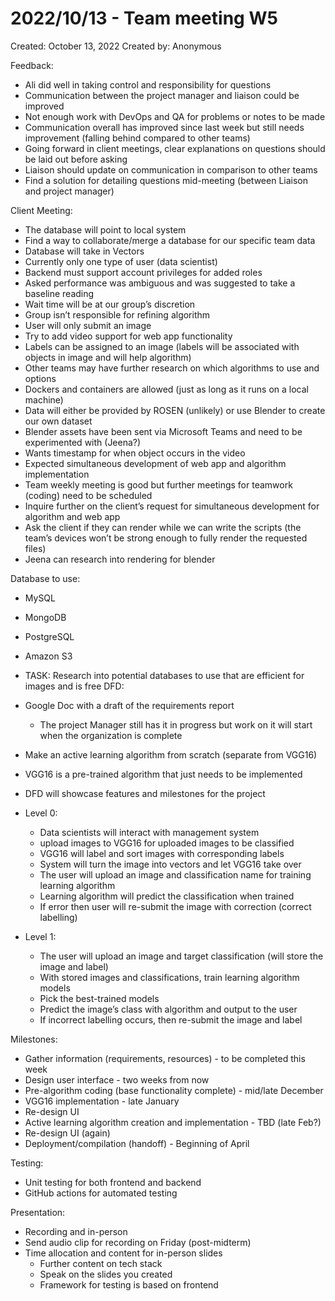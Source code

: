 # 2022/10/13 - Team meeting W5

Created: October 13, 2022
Created by: Anonymous

Feedback:

- Ali did well in taking control and responsibility for questions
- Communication between the project manager and liaison could be improved
- Not enough work with DevOps and QA for problems or notes to be made
- Communication overall has improved since last week but still needs improvement (falling behind compared to other teams)
- Going forward in client meetings, clear explanations on questions should be laid out before asking
- Liaison should update on communication in comparison to other teams
- Find a solution for detailing questions mid-meeting (between Liaison and project manager)

Client Meeting:

- The database will point to local system
- Find a way to collaborate/merge a database for our specific team data
- Database will take in Vectors
- Currently only one type of user (data scientist)
- Backend must support account privileges for added roles
- Asked performance was ambiguous and was suggested to take a baseline reading
- Wait time will be at our group’s discretion
- Group isn’t responsible for refining algorithm
- User will only submit an image
- Try to add video support for web app functionality
- Labels can be assigned to an image (labels will be associated with objects in image and will help algorithm)
- Other teams may have further research on which algorithms to use and options
- Dockers and containers are allowed (just as long as it runs on a local machine)
- Data will either be provided by ROSEN (unlikely) or use Blender to create our own dataset
- Blender assets have been sent via Microsoft Teams and need to be experimented with (Jeena?)
- Wants timestamp for when object occurs in the video
- Expected simultaneous development of web app and algorithm implementation
- Team weekly meeting is good but further meetings for teamwork (coding) need to be scheduled
- Inquire further on the client’s request for simultaneous development for algorithm and web app
- Ask the client if they can render while we can write the scripts (the team’s devices won’t be strong enough to fully render the requested files)
- Jeena can research into rendering for blender

Database to use:

- MySQL
- MongoDB
- PostgreSQL
- Amazon S3
- TASK: Research into potential databases to use that are efficient for images and is free
DFD:

- Google Doc with a draft of the requirements report
    - The project Manager still has it in progress but work on it will start when the organization is complete
- Make an active learning algorithm from scratch (separate from VGG16)
- VGG16 is a pre-trained algorithm that just needs to be implemented
- DFD will showcase features and milestones for the project
- Level 0:
    - Data scientists will interact with management system
    - upload images to VGG16 for uploaded images to be classified
    - VGG16 will label and sort images with corresponding labels
    - System will turn the image into vectors and let VGG16 take over
    - The user will upload an image and classification name for training learning algorithm
    - Learning algorithm will predict the classification when trained
    - If error then user will re-submit the image with correction (correct labelling)
- Level 1:
    - The user will upload an image and target classification (will store the image and label)
    - With stored images and classifications, train learning algorithm models
    - Pick the best-trained models
    - Predict the image’s class with algorithm and output to the user
    - If incorrect labelling occurs, then re-submit the image and label

Milestones:

- Gather information (requirements, resources) - to be completed this week
- Design user interface - two weeks from now
- Pre-algorithm coding (base functionality complete) - mid/late December
- VGG16 implementation - late January
- Re-design UI
- Active learning algorithm creation and implementation - TBD (late Feb?)
- Re-design UI (again)
- Deployment/compilation (handoff) - Beginning of April

Testing:

- Unit testing for both frontend and backend
- GitHub actions for automated testing

Presentation:

- Recording and in-person
- Send audio clip for recording on Friday (post-midterm)
- Time allocation and content for in-person slides
    - Further content on tech stack
    - Speak on the slides you created
    - Framework for testing is based on frontend